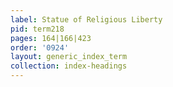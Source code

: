 ```yaml
---
label: Statue of Religious Liberty
pid: term218
pages: 164|166|423
order: '0924'
layout: generic_index_term
collection: index-headings
---
```


